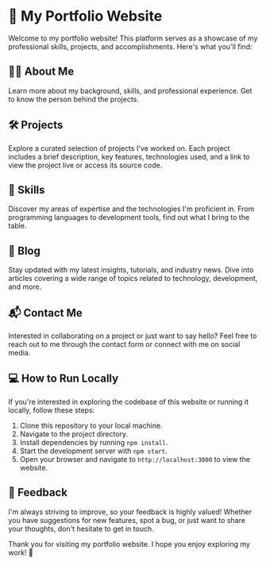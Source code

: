 # 🚀 My Portfolio Website

Welcome to my portfolio website! This platform serves as a showcase of my professional skills, projects, and accomplishments. Here's what you'll find:

## 🧑‍💼 About Me
Learn more about my background, skills, and professional experience. Get to know the person behind the projects.

## 🛠️ Projects
Explore a curated selection of projects I've worked on. Each project includes a brief description, key features, technologies used, and a link to view the project live or access its source code.

## 🚀 Skills
Discover my areas of expertise and the technologies I'm proficient in. From programming languages to development tools, find out what I bring to the table.

## 📝 Blog
Stay updated with my latest insights, tutorials, and industry news. Dive into articles covering a wide range of topics related to technology, development, and more.

## 📬 Contact Me
Interested in collaborating on a project or just want to say hello? Feel free to reach out to me through the contact form or connect with me on social media.

## 💻 How to Run Locally
If you're interested in exploring the codebase of this website or running it locally, follow these steps:
1. Clone this repository to your local machine.
2. Navigate to the project directory.
3. Install dependencies by running `npm install`.
4. Start the development server with `npm start`.
5. Open your browser and navigate to `http://localhost:3000` to view the website.

## 📣 Feedback
I'm always striving to improve, so your feedback is highly valued! Whether you have suggestions for new features, spot a bug, or just want to share your thoughts, don't hesitate to get in touch.

Thank you for visiting my portfolio website. I hope you enjoy exploring my work! 🚀

